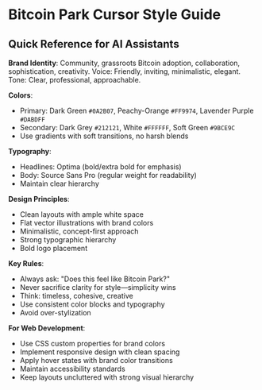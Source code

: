 # Bitcoin Park Cursor Style Guide

## Quick Reference for AI Assistants

**Brand Identity**: Community, grassroots Bitcoin adoption, collaboration, sophistication, creativity. Voice: Friendly, inviting, minimalistic, elegant. Tone: Clear, professional, approachable.

**Colors**:
- Primary: Dark Green `#0A2B07`, Peachy-Orange `#FF9974`, Lavender Purple `#DABDFF`
- Secondary: Dark Grey `#212121`, White `#FFFFFF`, Soft Green `#9BCE9C`
- Use gradients with soft transitions, no harsh blends

**Typography**:
- Headlines: Optima (bold/extra bold for emphasis)
- Body: Source Sans Pro (regular weight for readability)
- Maintain clear hierarchy

**Design Principles**:
- Clean layouts with ample white space
- Flat vector illustrations with brand colors
- Minimalistic, concept-first approach
- Strong typographic hierarchy
- Bold logo placement

**Key Rules**:
- Always ask: "Does this feel like Bitcoin Park?"
- Never sacrifice clarity for style—simplicity wins
- Think: timeless, cohesive, creative
- Use consistent color blocks and typography
- Avoid over-stylization

**For Web Development**:
- Use CSS custom properties for brand colors
- Implement responsive design with clean spacing
- Apply hover states with brand color transitions
- Maintain accessibility standards
- Keep layouts uncluttered with strong visual hierarchy
